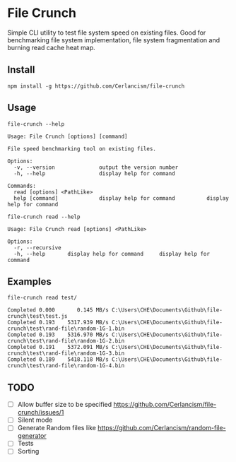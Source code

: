 # File Crunch
Simple CLI utility to test file system speed on existing files. Good for benchmarking file system implementation, file system fragmentation and burning read cache heat map.

## Install
`npm install -g https://github.com/Cerlancism/file-crunch`

## Usage
`file-crunch --help`

```
Usage: File Crunch [options] [command]

File speed benchmarking tool on existing files.

Options:
  -v, --version              output the version number
  -h, --help                 display help for command

Commands:
  read [options] <PathLike>
  help [command]             display help for command          display help for command
```

`file-crunch read --help`
```
Usage: File Crunch read [options] <PathLike>

Options:
  -r, --recursive
  -h, --help       display help for command     display help for command
```

## Examples
`file-crunch read test/`
```
Completed 0.000       0.145 MB/s C:\Users\CHE\Documents\Github\file-crunch\test\test.js
Completed 0.193    5317.939 MB/s C:\Users\CHE\Documents\Github\file-crunch\test\rand-file\random-1G-1.bin
Completed 0.193    5316.970 MB/s C:\Users\CHE\Documents\Github\file-crunch\test\rand-file\random-1G-2.bin
Completed 0.191    5372.091 MB/s C:\Users\CHE\Documents\Github\file-crunch\test\rand-file\random-1G-3.bin
Completed 0.189    5418.118 MB/s C:\Users\CHE\Documents\Github\file-crunch\test\rand-file\random-1G-4.bin
```

## TODO
- [ ] Allow buffer size to be specified https://github.com/Cerlancism/file-crunch/issues/1
- [ ] Silent mode
- [ ] Generate Random files like https://github.com/Cerlancism/random-file-generator
- [ ] Tests
- [ ] Sorting
